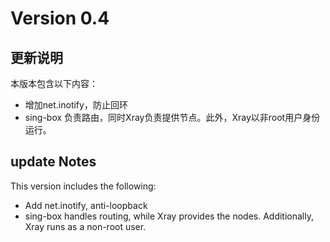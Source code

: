 # Version 0.4

## 更新说明

本版本包含以下内容：

- 增加net.inotify，防止回环
- sing-box 负责路由，同时Xray负责提供节点。此外，Xray以非root用户身份运行。

## update Notes

This version includes the following:

- Add net.inotify, anti-loopback
- sing-box handles routing, while Xray provides the nodes. Additionally, Xray runs as a non-root user.


